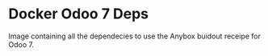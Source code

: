 Docker Odoo 7 Deps
==================
Image containing all the dependecies to use the Anybox buidout receipe for Odoo 7.
